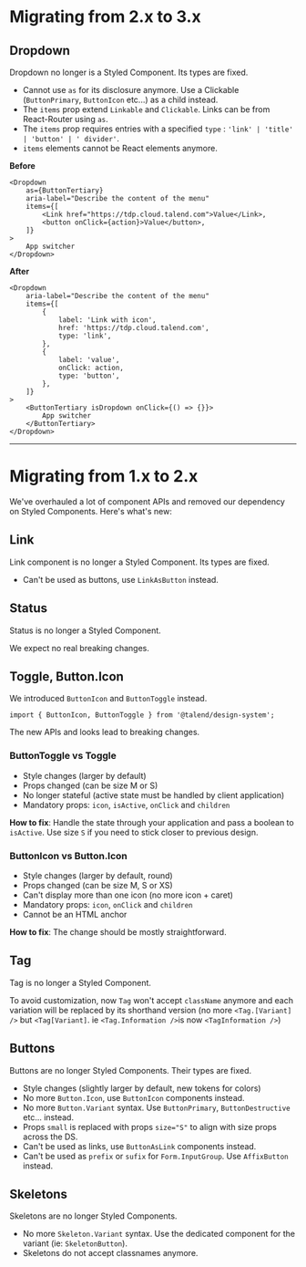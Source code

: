 # Migrating from 2.x to 3.x

## Dropdown

Dropdown no longer is a Styled Component. Its types are fixed.

- Cannot use `as` for its disclosure anymore. Use a Clickable (`ButtonPrimary`, `ButtonIcon` etc...) as a child instead.
- The `items` prop extend `Linkable` and `Clickable`. Links can be from React-Router using `as`.
- The `items` prop requires entries with a specified `type` : `'link' | 'title' | 'button' | ' divider'`.
- `items` elements cannot be React elements anymore.

**Before**

```tsx
<Dropdown
	as={ButtonTertiary}
	aria-label="Describe the content of the menu"
	items={[
		<Link href="https://tdp.cloud.talend.com">Value</Link>,
		<button onClick={action}>Value</button>,
	]}
>
	App switcher
</Dropdown>
```

**After**

```tsx
<Dropdown
	aria-label="Describe the content of the menu"
	items={[
		{
			label: 'Link with icon',
			href: 'https://tdp.cloud.talend.com',
			type: 'link',
		},
		{
			label: 'value',
			onClick: action,
			type: 'button',
		},
	]}
>
	<ButtonTertiary isDropdown onClick={() => {}}>
		App switcher
	</ButtonTertiary>
</Dropdown>
```

---

# Migrating from 1.x to 2.x

We've overhauled a lot of component APIs and removed our dependency on Styled Components. Here's what's new:

## Link

Link component is no longer a Styled Component. Its types are fixed.

- Can't be used as buttons, use `LinkAsButton` instead.

## Status

Status is no longer a Styled Component.

We expect no real breaking changes.

## Toggle, Button.Icon

We introduced `ButtonIcon` and `ButtonToggle` instead.

```tsx
import { ButtonIcon, ButtonToggle } from '@talend/design-system';
```

The new APIs and looks lead to breaking changes.

### ButtonToggle vs Toggle

- Style changes (larger by default)
- Props changed (can be size M or S)
- No longer stateful (active state must be handled by client application)
- Mandatory props: `icon`, `isActive`, `onClick` and `children`

**How to fix**: Handle the state through your application and pass a boolean to `isActive`.
Use size `S` if you need to stick closer to previous design.

### ButtonIcon vs Button.Icon

- Style changes (larger by default, round)
- Props changed (can be size M, S or XS)
- Can't display more than one icon (no more icon + caret)
- Mandatory props: `icon`, `onClick` and `children`
- Cannot be an HTML anchor

**How to fix**: The change should be mostly straightforward.

## Tag

Tag is no longer a Styled Component.

To avoid customization, now `Tag` won't accept `className` anymore and each variation will be replaced by its shorthand version (no more `<Tag.[Variant] />` but `<Tag[Variant]`. ie `<Tag.Information />`is now `<TagInformation />`)

## Buttons

Buttons are no longer Styled Components. Their types are fixed.

- Style changes (slightly larger by default, new tokens for colors)
- No more `Button.Icon`, use `ButtonIcon` components instead.
- No more `Button.Variant` syntax. Use `ButtonPrimary`, `ButtonDestructive` etc... instead.
- Props `small` is replaced with props `size="S"` to align with size props across the DS.
- Can't be used as links, use `ButtonAsLink` components instead.
- Can't be used as `prefix` or `sufix` for `Form.InputGroup`. Use `AffixButton` instead.

## Skeletons

Skeletons are no longer Styled Components.

- No more `Skeleton.Variant` syntax. Use the dedicated component for the variant (ie: `SkeletonButton`).
- Skeletons do not accept classnames anymore.

